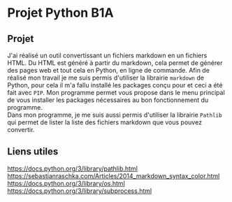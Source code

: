 # Projet Python B1A

## Projet

J'ai réalisé un outil convertissant un fichiers markdown en un fichiers HTML. Du HTML est généré à partir du markdown, cela permet de générer des pages web et tout cela en Python, en ligne de commande.
Afin de réalisé mon travail je me suis permis d'utiliser la librairie ```markdown``` de Python, pour cela il m'a fallu installé les packages conçu pour et ceci a été fait avec ```PIP```.
Mon programme permet vous propose dans le menu principal de vous installer les packages nécessaires au bon fonctionnement du programme.  
Dans mon programme, je me suis aussi permis d'utiliser la librairie ```Pathlib``` qui permet de lister la liste des fichiers markdown que vous pouvez convertir.

## Liens utiles

https://docs.python.org/3/library/pathlib.html  
https://sebastianraschka.com/Articles/2014_markdown_syntax_color.html  
https://docs.python.org/3/library/os.html  
https://docs.python.org/3/library/subprocess.html